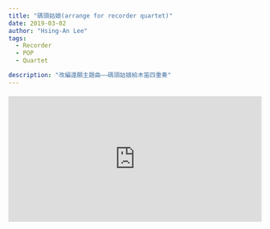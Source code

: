 ```yaml
---
title: "碼頭姑娘(arrange for recorder quartet)"
date: 2019-03-02
author: "Hsing-An Lee"
tags: 
  - Recorder
  - POP
  - Quartet

description: "改編還願主題曲——碼頭姑娘給木笛四重奏"
---
```


<div class="youtube-embed" style="max-width:900px; margin: 1.2rem 0;">
  <iframe width="100%" height="250" src="https://www.youtube.com/embed/OvK7NOY7FsE" title="gurenge" frameborder="0" allow="accelerometer; autoplay; clipboard-write; encrypted-media; gyroscope; picture-in-picture" allowfullscreen></iframe>
</div>



